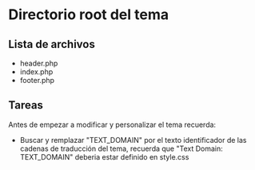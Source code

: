 # Directorio root del tema

## Lista de archivos
- header.php
- index.php
- footer.php


## Tareas

Antes de empezar a modificar y personalizar el tema recuerda:
- Buscar y remplazar "TEXT_DOMAIN" por el texto identificador de las cadenas de traducción del tema, recuerda que "Text Domain: TEXT_DOMAIN" deberia estar definido en style.css
